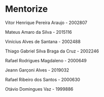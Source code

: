 # Mentorize

Vitor Henrique Pereira Araujo - 2002807

Mateus Amaro da Silva - 2015116

Vinícius Alves de Santana - 2002488

Thiago Gabriel Silva Braga da Cruz - 2002246

Rafael Rodrigues Magdaleno - 2000649

Jeann Garçoni Alves - 2019032

Rafael Ribeiro dos Santos - 2000630

Otávio Domingues Vaz - 1999886 
